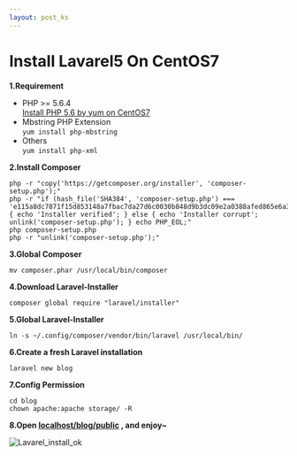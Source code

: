 ```yaml
---
layout: post_ks
---
```


# Install Lavarel5 On CentOS7

**1.Requirement**

- PHP >= 5.6.4  
[Install PHP 5.6 by yum on CentOS7](http://kyshel.com/blog/install-php-5-6-by-yum-on-centos7/)
- Mbstring PHP Extension  
`yum install php-mbstring`
- Others  
`yum install php-xml`

**2.Install Composer**

    php -r "copy('https://getcomposer.org/installer', 'composer-setup.php');"
    php -r "if (hash_file('SHA384', 'composer-setup.php') === 'e115a8dc7871f15d853148a7fbac7da27d6c0030b848d9b3dc09e2a0388afed865e6a3d6b3c0fad45c48e2b5fc1196ae') { echo 'Installer verified'; } else { echo 'Installer corrupt'; unlink('composer-setup.php'); } echo PHP_EOL;"
    php composer-setup.php
    php -r "unlink('composer-setup.php');"

**3.Global Composer**

    mv composer.phar /usr/local/bin/composer

**4.Download Laravel-Installer**

    composer global require "laravel/installer"

**5.Global Laravel-Installer**

    ln -s ~/.config/composer/vendor/bin/laravel /usr/local/bin/

**6.Create a fresh Laravel installation**

    laravel new blog

**7.Config Permission**

	cd blog
    chown apache:apache storage/ -R

**8.Open [localhost/blog/public](localhost/blog/public) , and enjoy~**

![Lavarel_install_ok](https://kyshel.github.io/file/blog/Lavarel_install_kyshel.png)


